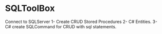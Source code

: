 # SQLToolBox

Connect to SQLServer
1- Create CRUD Stored Procedures 
2- C# Entities. 
3- C# create SQLCommand for CRUD with sql statements.

